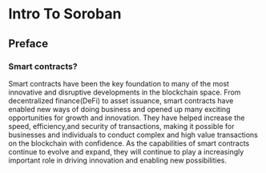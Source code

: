 # Intro To Soroban

<h2>Preface</h2>
<h3>Smart contracts?</h3>

Smart contracts have been the key foundation to many of the most innovative and disruptive developments in the blockchain space. From decentralized finance(DeFi) to asset issuance, smart contracts have enabled new ways of doing business and opened up many exciting opportunities for growth and innovation. They have helped increase the speed, efficiency,and security of transactions, making it possible for businesses and individuals to conduct complex and high value transactions on the blockchain with confidence. As the capabilities of smart contracts continue to evolve and expand, they will continue to play a  increasingly important role in driving innovation and enabling new possibilities.
